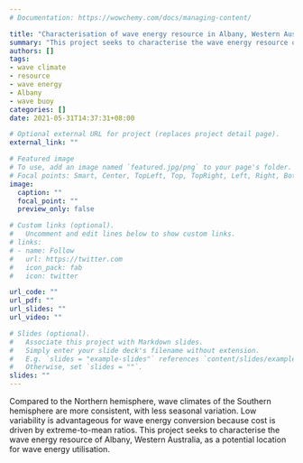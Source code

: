 ```yaml
---
# Documentation: https://wowchemy.com/docs/managing-content/

title: "Characterisation of wave energy resource in Albany, Western Australia"
summary: "This project seeks to characterise the wave energy resource of Albany, Western Australia, as a potential location for wave energy utilisation. "
authors: []
tags: 
- wave climate
- resource
- wave energy
- Albany
- wave buoy
categories: []
date: 2021-05-31T14:37:31+08:00

# Optional external URL for project (replaces project detail page).
external_link: ""

# Featured image
# To use, add an image named `featured.jpg/png` to your page's folder.
# Focal points: Smart, Center, TopLeft, Top, TopRight, Left, Right, BottomLeft, Bottom, BottomRight.
image:
  caption: ""
  focal_point: ""
  preview_only: false

# Custom links (optional).
#   Uncomment and edit lines below to show custom links.
# links:
# - name: Follow
#   url: https://twitter.com
#   icon_pack: fab
#   icon: twitter

url_code: ""
url_pdf: ""
url_slides: ""
url_video: ""

# Slides (optional).
#   Associate this project with Markdown slides.
#   Simply enter your slide deck's filename without extension.
#   E.g. `slides = "example-slides"` references `content/slides/example-slides.md`.
#   Otherwise, set `slides = ""`.
slides: ""
---
```


Compared to the Northern hemisphere, wave climates of the Southern hemisphere are more consistent, with less seasonal variation. 
Low variability is advantageous for wave energy conversion because cost is driven by extreme-to-mean ratios. 
This project seeks to characterise the wave energy resource of Albany, Western Australia, as a potential location for wave energy utilisation. 
